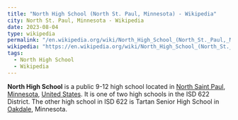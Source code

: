 ```yaml
---
title: "North High School (North St. Paul, Minnesota) - Wikipedia"
city: North St. Paul, Minnesota - Wikipedia
date: 2023-08-04
type: wikipedia
permalink: "/en.wikipedia.org/wiki/North_High_School_(North_St._Paul,_Minnesota)"
wikipedia: "https://en.wikipedia.org/wiki/North_High_School_(North_St._Paul,_Minnesota)"
tags:
  - North High School
  - Wikipedia
---
```

**North High School** is a public 9-12 high school located in [North Saint Paul](/en.wikipedia.org/wiki/North_St._Paul,_Minnesota), [Minnesota](/en.wikipedia.org/wiki/Minnesota), [United States](/en.wikipedia.org/wiki/United_States). It is one of two high schools in the ISD 622 District. The other high school in ISD 622 is Tartan Senior High School in [Oakdale](/en.wikipedia.org/wiki/Oakdale,_Minnesota), Minnesota.